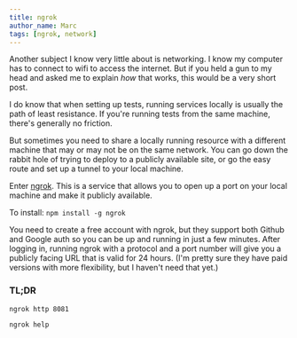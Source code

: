 ```yaml
---
title: ngrok
author_name: Marc
tags: [ngrok, network]
---
```

Another subject I know very little about is networking. I know my computer has to connect to wifi to access the internet. But if you held a gun to my head and asked me to explain _how_ that works, this would be a very short post.

I do know that when setting up tests, running services locally is usually the path of least resistance. If you're running tests from the same machine, there's generally no friction.

But sometimes you need to share a locally running resource with a different machine that may or may not be on the same network. You can go down the rabbit hole of trying to deploy to a publicly available site, or go the easy route and set up a tunnel to your local machine.

Enter [ngrok](https://ngrok.com/). This is a service that allows you to open up a port on your local machine and make it publicly available.

To install: ```npm install -g ngrok```

You need to create a free account with ngrok, but they support both Github and Google auth so you can be up and running in just a few minutes. After logging in, running ngrok with a protocol and a port number will give you a publicly facing URL that is valid for 24 hours. (I'm pretty sure they have paid versions with more flexibility, but I haven't need that yet.)

### TL;DR
```ngrok http 8081```

```ngrok help```